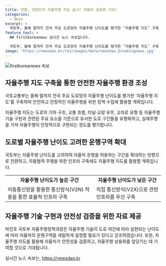 ```yaml
---
title: 연말, 대한민국 자율주행 지도 출시! 자율차 상용화 가속!
categories:
  - News
excerpt: >
  국토부, 올해 말까지 전국 주요 도로망의 자율주행 난이도를 평가한 ‘자율주행 지도’ 구축 계획. 지하 구조, 교통 흐름, 교차로 유형 등을 고려하여 자율주행 안정성 평가. 자율주행 기술 발전과 상용화에 기여할 예정. 향후 자율주행 정책을 전환하는 기초가 될 것으로 기대. 인프라 구축에도 활용 예정. 기사 출처: 정책브리핑.
feature_text: >
  ## firstkoreanews 실시간 뉴스 속보입니다.

  국토부, 올해 말까지 전국 주요 도로망의 자율주행 난이도를 평가한 ‘자율주행 지도’ 구축 계획. 지하 구조, 교통 흐름, 교차로 유형 등을 고려하여 자율주행 안정성 평가. 자율주행 기술 발전과 상용화에 기여할 예정. 향후 자율주행 정책을 전환하는 기초가 될 것으로 기대. 인프라 구축에도 활용 예정. 기사 출처: 정책브리핑.
image: 'https://newsdao.kr/res/images/meta/newsdao_breakingnews.jpg'
---
```


<p><img src="https://newsdao.kr/res/images/meta/newsdao_breakingnews.jpg" alt="firstkoreanews 속보" /></p>

<h2 data-ke-size="size26">자율주행 지도 구축을 통한 안전한 자율주행 환경 조성</h2>

<p>국토교통부는 올해 말까지 전국 주요 도로망의 자율주행 난이도를 평가한 '자율주행 지도'를 구축하여 안전하고 안정적인 자율주행을 위한 정책 수립에 활용할 계획입니다.</p>

<p data-ke-size="size16">자율주행 지도는 도로의 기하 구조, 교통 흐름, 터널·교량 유무, 교차로 유형 등 자율주행 기술 구현과 관련된 주요 요소를 기준으로 유사한 도로 구간들을 유형화하고, 실제주행을 거쳐 자율주행이 안정적으로 구현되는 정도를 평가합니다.</p>

<h2 data-ke-size="size26">도로별 자율주행 난이도 고려한 운행구역 확대</h2>

<p>국토부는 자율주행 난이도를 고려하여 자율차 운행을 허용하는 구간을 확대하는 방향으로 전환하고, 자율협력 주행을 위한 인프라 구축에도 자율주행 지도를 활용할 계획입니다.</p>

<table>
  <tr>
    <td style="text-align: center; height: 17px;"><b>자율주행 난이도가 높은 구간</b></td>
    <td style="text-align: center; height: 17px;"><b>자율주행 난이도가 낮은 구간</b></td>
  </tr>
  <tr>
    <td>이동통신망을 활용한 통신방식(V2N) 적용을 통한 효율적 인프라 구축</td>
    <td>직접 통신방식(V2X)으로 관련 인프라를 우선 구축</td>
  </tr>
</table>

<h2 data-ke-size="size26">자율주행 기술 구현과 안전성 검증을 위한 자료 제공</h2>

<p>박진호 국토부 자율주행정책과장은 자율주행 기술이 도로 여건에 따라 실현되는 난이도에 따라 자율차의 운행구역을 세밀하게 설정할 필요가 있다고 강조하였습니다. 또한, 자율주행 지도를 활용해 자율차가 안전성을 검증하고, 자율주행 상용화를 앞당기는 데 기여할 것으로 기대됩니다.</p>
실시간 뉴스 속보는, <a href="https://newsdao.kr" rel="dofollow">https://newsdao.kr</a>


